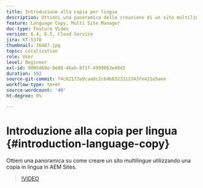 ```yaml
---
title: Introduzione alla copia per lingua
description: Ottieni una panoramica della creazione di un sito multilingue utilizzando una copia in lingua in AEM Sites
feature: Language Copy, Multi Site Manager
doc-type: Feature Video
version: 6.4, 6.5, Cloud Service
jira: KT-5370
thumbnail: 36487.jpg
topic: Localization
role: User
level: Beginner
exl-id: 9085d60e-0e88-46ab-8f1f-4999063e48d2
duration: 592
source-git-commit: f4c621f3a9caa8c2c64b8323312343fe421a5aee
workflow-type: tm+mt
source-wordcount: '40'
ht-degree: 0%

---
```


# Introduzione alla copia per lingua {#introduction-language-copy}

Ottieni una panoramica su come creare un sito multilingue utilizzando una copia in lingua in AEM Sites.

>[!VIDEO](https://video.tv.adobe.com/v/36487?quality=12&learn=on)
